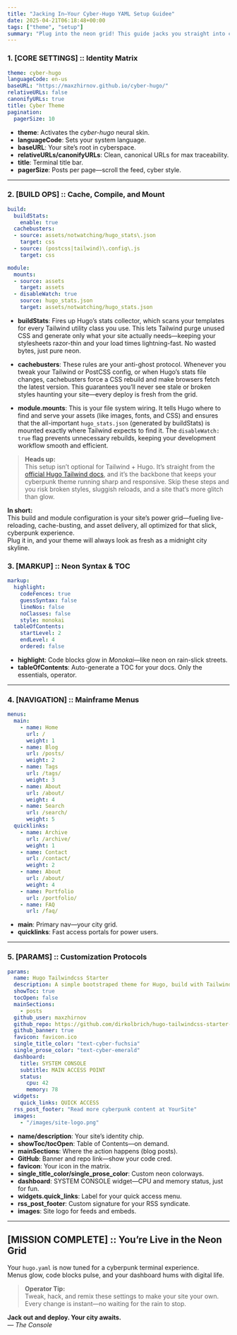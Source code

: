 ```yaml
---
title: "Jacking In—Your Cyber-Hugo YAML Setup Guidee"
date: 2025-04-21T06:18:48+00:00
tags: ["theme", "setup"]
summary: "Plug into the neon grid! This guide jacks you straight into configuring your hugo.yaml for the Cyber-Hugo theme—covering every setting, from menus to terminal widgets, so your site pulses with Blade Runner energy and hacker precision. Deploy your digital city with style."
---
```


### 1. [CORE SETTINGS] :: Identity Matrix

```yaml
theme: cyber-hugo
languageCode: en-us
baseURL: "https://maxzhirnov.github.io/cyber-hugo/"
relativeURLs: false
canonifyURLs: true
title: Cyber Theme
pagination:
  pagerSize: 10
```

- **theme**: Activates the *cyber-hugo* neural skin.
- **languageCode**: Sets your system language.
- **baseURL**: Your site’s root in cyberspace.
- **relativeURLs/canonifyURLs**: Clean, canonical URLs for max traceability.
- **title**: Terminal title bar.
- **pagerSize**: Posts per page—scroll the feed, cyber style.

---

### 2. [BUILD OPS] :: Cache, Compile, and Mount

```yaml
build:
  buildStats:
    enable: true
  cachebusters:
  - source: assets/notwatching/hugo_stats\.json
    target: css
  - source: (postcss|tailwind)\.config\.js
    target: css

module:
  mounts:
  - source: assets
    target: assets
  - disableWatch: true
    source: hugo_stats.json
    target: assets/notwatching/hugo_stats.json
```

- **buildStats**: Fires up Hugo’s stats collector, which scans your templates for every Tailwind utility class you use. This lets Tailwind purge unused CSS and generate only what your site actually needs—keeping your stylesheets razor-thin and your load times lightning-fast. No wasted bytes, just pure neon.

- **cachebusters**: These rules are your anti-ghost protocol. Whenever you tweak your Tailwind or PostCSS config, or when Hugo’s stats file changes, cachebusters force a CSS rebuild and make browsers fetch the latest version. This guarantees you’ll never see stale or broken styles haunting your site—every deploy is fresh from the grid.

- **module.mounts**: This is your file system wiring. It tells Hugo where to find and serve your assets (like images, fonts, and CSS) and ensures that the all-important `hugo_stats.json` (generated by buildStats) is mounted exactly where Tailwind expects to find it. The `disableWatch: true` flag prevents unnecessary rebuilds, keeping your development workflow smooth and efficient.

> **Heads up:**  
> This setup isn’t optional for Tailwind + Hugo. It’s straight from the [official Hugo Tailwind docs](https://gohugo.io/functions/css/tailwindcss/), and it’s the backbone that keeps your cyberpunk theme running sharp and responsive. Skip these steps and you risk broken styles, sluggish reloads, and a site that’s more glitch than glow.

**In short:**  
This build and module configuration is your site’s power grid—fueling live-reloading, cache-busting, and asset delivery, all optimized for that slick, cyberpunk experience.  
Plug it in, and your theme will always look as fresh as a midnight city skyline.

### 3. [MARKUP] :: Neon Syntax & TOC

```yaml
markup:
  highlight:
    codeFences: true
    guessSyntax: false
    lineNos: false
    noClasses: false
    style: monokai
  tableOfContents:
    startLevel: 2
    endLevel: 4
    ordered: false
```

- **highlight**: Code blocks glow in *Monokai*—like neon on rain-slick streets.
- **tableOfContents**: Auto-generate a TOC for your docs. Only the essentials, operator.

---

### 4. [NAVIGATION] :: Mainframe Menus

```yaml
menus:
  main:
    - name: Home
      url: /
      weight: 1
    - name: Blog
      url: /posts/
      weight: 2
    - name: Tags
      url: /tags/
      weight: 3
    - name: About
      url: /about/
      weight: 4
    - name: Search
      url: /search/
      weight: 5
  quicklinks:
    - name: Archive
      url: /archive/
      weight: 1
    - name: Contact
      url: /contact/
      weight: 2
    - name: About
      url: /about/
      weight: 4
    - name: Portfolio
      url: /portfolio/
    - name: FAQ
      url: /faq/
```

- **main**: Primary nav—your city grid.
- **quicklinks**: Fast access portals for power users.

---

### 5. [PARAMS] :: Customization Protocols

```yaml
params:
  name: Hugo Tailwindcss Starter
  description: A simple bootstraped theme for Hugo, build with Tailwindcss.
  showToc: true
  tocOpen: false
  mainSections:
    - posts
  github_user: maxzhirnov
  github_repo: https://github.com/dirkolbrich/hugo-tailwindcss-starter-theme
  github_banner: true
  favicon: favicon.ico
  single_title_color: "text-cyber-fuchsia"
  single_prose_color: "text-cyber-emerald"
  dashboard:
    title: SYSTEM CONSOLE
    subtitle: MAIN ACCESS POINT
    status:
      cpu: 42
      memory: 78
  widgets:
    quick_links: QUICK ACCESS
  rss_post_footer: "Read more cyberpunk content at YourSite"
  images:
    - "/images/site-logo.png"
```

- **name/description**: Your site’s identity chip.
- **showToc/tocOpen**: Table of Contents—on demand.
- **mainSections**: Where the action happens (blog posts).
- **GitHub**: Banner and repo link—show your code cred.
- **favicon**: Your icon in the matrix.
- **single_title_color/single_prose_color**: Custom neon colorways.
- **dashboard**: SYSTEM CONSOLE widget—CPU and memory status, just for fun.
- **widgets.quick_links**: Label for your quick access menu.
- **rss_post_footer**: Custom signature for your RSS syndicate.
- **images**: Site logo for feeds and embeds.

---

## [MISSION COMPLETE] :: You’re Live in the Neon Grid

Your `hugo.yaml` is now tuned for a cyberpunk terminal experience.  
Menus glow, code blocks pulse, and your dashboard hums with digital life.

> **Operator Tip:**  
> Tweak, hack, and remix these settings to make your site your own.  
> Every change is instant—no waiting for the rain to stop.

**Jack out and deploy. Your city awaits.**  
*— The Console*